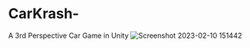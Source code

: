 # CarKrash-
A 3rd Perspective Car Game in Unity 
![Screenshot 2023-02-10 151442](https://user-images.githubusercontent.com/100237166/218058935-5ebfc176-bcb1-48ac-9929-0a6b875bae64.png)
